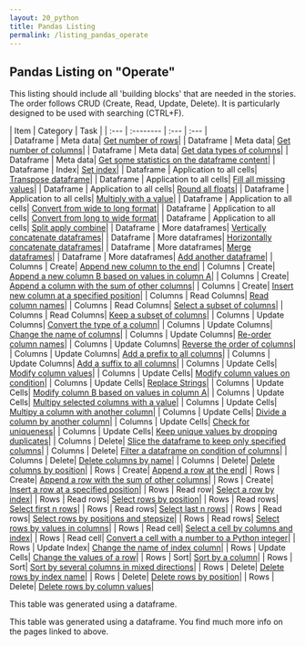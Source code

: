 ```yaml
---
layout: 20_python
title: Pandas Listing
permalink: /listing_pandas_operate
---
```


## Pandas Listing on "Operate"

This listing should include all 'building blocks' that are needed in the stories. The order follows CRUD (Create, Read, Update, Delete). 
It is particularly designed to be used with searching (CTRL+F).


|  Item |  Category |  Task |
| :---            |    :--------   |  :--- |  :--- |  
| Dataframe | Meta data| [Get number of rows](pandas_df_ops#get-number-of-rows)| 
| Dataframe | Meta data| [Get number of columns](pandas_df_ops#get-number-of-columns)| 
| Dataframe | Meta data| [Get data types of columns](pandas_df_ops#get-data-types-of-columns)| 
| Dataframe | Meta data| [Get some statistics on the dataframe content](pandas_df_ops#get-some-statistics-on-the-dataframe-content)| 
| Dataframe | Index| [Set index](pandas_df_ops#set-index)| 
| Dataframe | Application to all cells| [Transpose dataframe](pandas_df_ops#transpose-dataframe)| 
| Dataframe | Application to all cells| [Fill all missing values](pandas_df_ops#fill-all-missing-values)| 
| Dataframe | Application to all cells| [Round all floats](pandas_df_ops#round-all-floats)| 
| Dataframe | Application to all cells| [Multiply with a value](pandas_df_ops#multiply-with-a-value)| 
| Dataframe | Application to all cells| [Convert from wide to long format](pandas_df_ops#convert-from-wide-to-long-format)| 
| Dataframe | Application to all cells| [Convert from long to wide format](pandas_df_ops#convert-from-long-to-wide-format)| 
| Dataframe | Application to all cells| [Split apply combine](pandas_df_ops#split-apply-combine)| 
| Dataframe | More dataframes| [Vertically concatenate dataframes](pandas_df_ops#vertically-concatenate-dataframes)| 
| Dataframe | More dataframes| [Horizontally concatenate dataframes](pandas_df_ops#horizontally-concatenate-dataframes)| 
| Dataframe | More dataframes| [Merge dataframes](pandas_df_ops#merge-dataframes)| 
| Dataframe | More dataframes| [Add another dataframe](pandas_df_ops#add-another-dataframe)| 
| Columns | Create| [Append new column to the end](pandas_columns#append-new-column-to-the-end)| 
| Columns | Create| [Append a new column B based on values in column A](pandas_columns#append-a-new-column-b-based-on-values-in-column-a)| 
| Columns | Create| [Append a column with the sum of other columns](pandas_columns#append-a-column-with-the-sum-of-other-columns)| 
| Columns | Create| [Insert new column at a specified position](pandas_columns#insert-new-column-at-a-specified-position)| 
| Columns | Read Columns| [Read column names](pandas_columns#read-column-names)| 
| Columns | Read Columns| [Select a subset of columns](pandas_columns#select-a-subset-of-columns)| 
| Columns | Read Columns| [Keep a subset of columns](pandas_columns#keep-a-subset-of-columns)| 
| Columns | Update Columns| [Convert the type of a column](pandas_columns#convert-the-type-of-a-column)| 
| Columns | Update Columns| [Change the name of columns](pandas_columns#change-the-name-of-columns)| 
| Columns | Update Columns| [Re-order column names](pandas_columns#re-order-column-names)| 
| Columns | Update Columns| [Reverse the order of columns](pandas_columns#reverse-the-order-of-columns)| 
| Columns | Update Columns| [Add a prefix to all columns](pandas_columns#add-a-prefix-to-all-columns)| 
| Columns | Update Columns| [Add a suffix to all columns](pandas_columns#add-a-suffix-to-all-columns)| 
| Columns | Update Cells| [Modify column values](pandas_columns#modify-column-values)| 
| Columns | Update Cells| [Modify column values on condition](pandas_columns#modify-column-values-on-condition)| 
| Columns | Update Cells| [Replace Strings](pandas_columns#replace-strings)| 
| Columns | Update Cells| [Modify column B based on values in column A](pandas_columns#modify-column-b-based-on-values-in-column-a)| 
| Columns | Update Cells| [Multipy selected columns with a value](pandas_columns#multipy-selected-columns-with-a-value)| 
| Columns | Update Cells| [Multipy a column with another column](pandas_columns#multipy-a-column-with-another-column)| 
| Columns | Update Cells| [Divide a column by another column](pandas_columns#divide-a-column-by-another-column)| 
| Columns | Update Cells| [Check for uniqueness](pandas_columns#check-for-uniqueness)| 
| Columns | Update Cells| [Keep unique values by dropping duplicates](pandas_columns#keep-unique-values-by-dropping-duplicates)| 
| Columns | Delete| [Slice the dataframe to keep only specified columns](pandas_columns#slice-the-dataframe-to-keep-only-specified-columns)| 
| Columns | Delete| [Filter a dataframe on condition of columns](pandas_columns#filter-a-dataframe-on-condition-of-columns)| 
| Columns | Delete| [Delete columns by name](pandas_columns#delete-columns-by-name)| 
| Columns | Delete| [Delete columns by position](pandas_columns#delete-columns-by-position)| 
| Rows | Create| [Append a row at the end](pandas_rows#append-a-row-at-the-end)| 
| Rows | Create| [Append a row with the sum of other columns](pandas_rows#append-a-row-with-the-sum-of-other-columns)| 
| Rows | Create| [Insert a row at a specified position](pandas_rows#insert-a-row-at-a-specified-position)| 
| Rows | Read row| [Select a row by index](pandas_rows#select-a-row-by-index)| 
| Rows | Read rows| [Select rows by position](pandas_rows#select-rows-by-position)| 
| Rows | Read rows| [Select first n rows](pandas_rows#select-first-n-rows)| 
| Rows | Read rows| [Select last n rows](pandas_rows#select-last-n-rows)| 
| Rows | Read rows| [Select rows by positions and stepsize](pandas_rows#select-rows-by-positions-and-stepsize)| 
| Rows | Read rows| [Select rows by values in columns](pandas_rows#select-rows-by-values-in-columns)| 
| Rows | Read cell| [Select a cell by columns and index](pandas_rows#select-a-cell-by-columns-and-index)| 
| Rows | Read cell| [Convert a cell with a number to a Python integer](pandas_rows#convert-a-cell-with-a-number-to-a-python-integer)| 
| Rows | Update Index| [Change the name of index column](pandas_rows#change-the-name-of-index-column)| 
| Rows | Update Cells| [Change the values of a row](pandas_rows#change-the-values-of-a-row)| 
| Rows | Sort| [Sort by a column](pandas_rows#sort-by-a-column)| 
| Rows | Sort| [Sort by several columns in mixed directions](pandas_rows#sort-by-several-columns-in-mixed-directions)| 
| Rows | Delete| [Delete rows by index name](pandas_rows#delete-rows-by-index-name)| 
| Rows | Delete| [Delete rows by position](pandas_rows#delete-rows-by-position)| 
| Rows | Delete| [Delete rows by column values](pandas_rows#delete-rows-by-column-values)| 

This table was generated using a dataframe. 

This table was generated using a dataframe. You find much more info on the pages linked to above.

